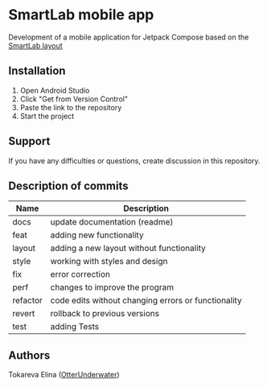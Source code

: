 # SmartLab mobile app
Development of a mobile application for Jetpack Compose based on the [SmartLab layout](https://www.figma.com/file/IyYyYbiUKywRRhaRWSTdJJ/%D0%A1%D0%BC%D0%B0%D1%80%D1%82%D0%BB%D0%B0%D0%B1?type=design&node-id=0-1&mode=design&t=9OQNHGw8Ft0INAcD-0)

## Installation
1. Open Android Studio
2. Click "Get from Version Control"
3. Paste the link to the repository
4. Start the project

## Support
If you have any difficulties or questions, create discussion in this repository.

## Description of commits
| Name     | Description                                          |
| -------- | ---------------------------------------------------- |
| docs     | update documentation (readme)                        |
| feat     | adding new functionality                             |
| layout   | adding a new layout without functionality            |
| style    | working with styles and design                       |
| fix      | error correction                                     |
| perf     | changes to improve the program                       |
| refactor | code edits without changing errors or functionality  |
| revert   | rollback to previous versions                        |
| test     | adding Tests                                         |

## Authors
Tokareva Elina ([OtterUnderwater](https://github.com/OtterUnderwater))
